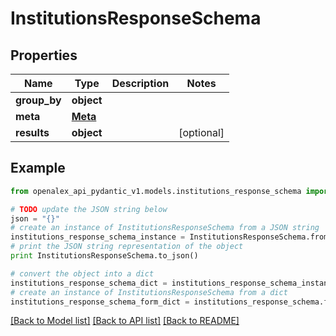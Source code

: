 # InstitutionsResponseSchema


## Properties
Name | Type | Description | Notes
------------ | ------------- | ------------- | -------------
**group_by** | **object** |  | 
**meta** | [**Meta**](Meta.md) |  | 
**results** | **object** |  | [optional] 

## Example

```python
from openalex_api_pydantic_v1.models.institutions_response_schema import InstitutionsResponseSchema

# TODO update the JSON string below
json = "{}"
# create an instance of InstitutionsResponseSchema from a JSON string
institutions_response_schema_instance = InstitutionsResponseSchema.from_json(json)
# print the JSON string representation of the object
print InstitutionsResponseSchema.to_json()

# convert the object into a dict
institutions_response_schema_dict = institutions_response_schema_instance.to_dict()
# create an instance of InstitutionsResponseSchema from a dict
institutions_response_schema_form_dict = institutions_response_schema.from_dict(institutions_response_schema_dict)
```
[[Back to Model list]](../README.md#documentation-for-models) [[Back to API list]](../README.md#documentation-for-api-endpoints) [[Back to README]](../README.md)


